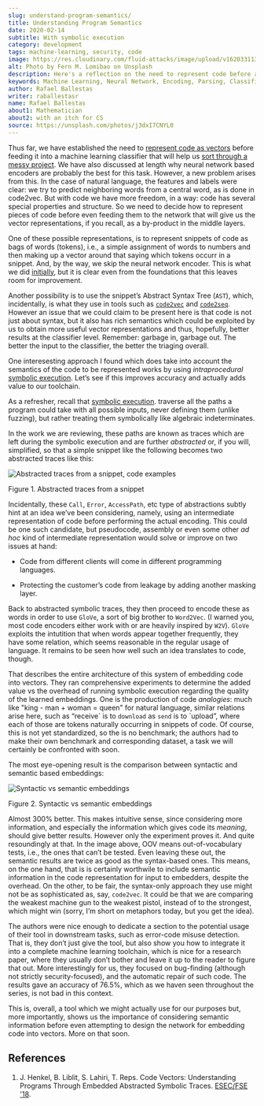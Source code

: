 ```yaml
---
slug: understand-program-semantics/
title: Understanding Program Semantics
date: 2020-02-14
subtitle: With symbolic execution
category: development
tags: machine-learning, security, code
image: https://res.cloudinary.com/fluid-attacks/image/upload/v1620331136/blog/understand-program-semantics/cover_pb9jml.webp
alt: Photo by Fern M. Lomibao on Unsplash
description: Here's a reflection on the need to represent code before actually feeding it into neural network based encoders, such as code2vec, word2vec, and code2seq.
keywords: Machine Learning, Neural Network, Encoding, Parsing, Classifier, Vulnerability, Ethical Hacking, Pentesting
author: Rafael Ballestas
writer: raballestasr
name: Rafael Ballestas
about1: Mathematician
about2: with an itch for CS
source: https://unsplash.com/photos/j3dxI7CNYL0
---
```


Thus far, we have established the need to [represent code as
vectors](../vector-language/) before feeding it into a machine learning
classifier that will help us [sort through a messy
project](../triage-hacker/). We have also discussed at length why neural
network based encoders are probably the best for this task. However, a
new problem arises from this. In the case of natural language, the
features and labels were clear: we try to predict neighboring words from
a central word, as is done in code2vec. But with code we have more
freedom, in a way: code has several special properties and structure. So
we need to decide how to represent pieces of code before even feeding
them to the network that will give us the vector representations, if you
recall, as a by-product in the middle layers.

One of these possible representations, is to represent snippets of code
as bags of words (tokens), i.e., a simple assignment of words to numbers
and then making up a vector around that saying which tokens occurr in a
snippet. And, by the way, we skip the neural network encoder. This is
what we did [initially](../vulnerability-classifier/), but it is clear
even from the foundations that this leaves room for improvement.

Another possibility is to use the snippet’s Abstract Syntax Tree
(`AST`), which, incidentally, is what they use in tools such as
[`code2vec`](../embed-code-vector/) and
[`code2seq`](../code-translate/). However an issue that we could claim
to be present here is that code is not just about syntax, but it also
has rich semantics which could be exploited by us to obtain more useful
vector representations and thus, hopefully, better results at the
classifier level. Remember: garbage in, garbage out. The better the
input to the classifier, the better the triaging overall.

One interesesting approach I found which does take into account the
semantics of the code to be represented works by using *intraprocedural*
[symbolic execution](../symbolic-execution-mortals). Let’s see if this
improves accuracy and actually adds value to our toolchain.

As a refresher, recall that [symbolic
execution](../symbolic-execution-mortals). traverse all the paths a
program could take with all possible inputs, never defining them (unlike
fuzzing), but rather treating them symbolically like algebraic
indeterminates.

In the work we are reviewing, these paths are known as traces which are
left during the symbolic execution and are further *abstracted* or, if
you will, simplified, so that a simple snippet like the following
becomes two abstracted traces like this:

<div class="imgblock">

![Abstracted traces from a snippet, code examples](https://res.cloudinary.com/fluid-attacks/image/upload/v1620331136/blog/understand-program-semantics/abstracted-traces_adwalc.webp)

<div class="title">

Figure 1. Abstracted traces from a snippet

</div>

</div>

Incidentally, these `Call`, `Error`, `AccessPath`, etc type of
abstractions subtly hint at an idea we’ve been considering, namely,
using an intermediate representation of code before performing the
actual encoding. This could be one such candidate, but pseudocode,
assembly or even some other *ad hoc* kind of intermediate representation
would solve or improve on two issues at hand:

- Code from different clients will come in different programming
  languages.

- Protecting the customer’s code from leakage by adding another
  masking layer.

Back to abstracted symbolic traces, they then proceed to encode these as
words in order to use `GloVe`, a sort of big brother to `Word2Vec`. (I
warned you, most code encoders either work with or are heavily inspired
by `W2V`). `GloVe` exploits the intutition that when words appear
together frequently, they have some relation, which seems reasonable in
the regular usage of language. It remains to be seen how well such an
idea translates to code, though.

That describes the entire architecture of this system of embedding code
into vectors. They ran comprehensive experiments to determine the added
value vs the overhead of running symbolic execution regarding the
quality of the learned embeddings. One is the production of code
*analogies*: much like "king - man + woman = queen" for natural
language, similar relations arise here, such as “receive\` is to
`download` as `send` is to \`upload”, where each of those are tokens
naturally occurring in snippets of code. Of course, this is not yet
standardized, so the is no benchmark; the authors had to make their own
benchmark and corresponding dataset, a task we will certainly be
confronted with soon.

The most eye-opening result is the comparison between syntactic and
semantic based embeddings:

<div class="imgblock">

![Syntactic vs semantic embeddings](https://res.cloudinary.com/fluid-attacks/image/upload/v1620331135/blog/understand-program-semantics/syntactic-vs-semantic_y3j5an.webp)

<div class="title">

Figure 2. Syntactic vs semantic embeddings

</div>

</div>

Almost 300% better. This makes intuitive sense, since considering more
information, and especially the information which gives code its
*meaning*, should give better results. However only the experiment
proves it. And quite resoundingly at that. In the image above, OOV means
out-of-vocabulary tests, i.e., the ones that can’t be tested. Even
leaving these out, the semantic results are twice as good as the
syntax-based ones. This means, on the one hand, that is is certainly
worthwile to include semantic information in the code representation for
input to embedders, despite the overhead. On the other, to be fair, the
syntax-only approach they use might not be as sophisticated as, say,
`code2vec`. It could be that we are comparing the weakest machine gun to
the weakest pistol, instead of to the strongest, which might win (sorry,
I’m short on metaphors today, but you get the idea).

The authors were nice enough to dedicate a section to the potential
usage of their tool in downstream tasks, such as error-code misuse
detection. That is, they don’t just give the tool, but also show you how
to integrate it into a complete machine learning toolchain, which is
nice for a research paper, where they usually don’t bother and leave it
up to the reader to figure that out. More interestingly for us, they
focused on bug-finding (although not strictly security-focused), and the
automatic repair of such code. The results gave an accuracy of 76.5%,
which as we haven seen throughout the series, is not bad in this
context.

This is, overall, a tool which we might actually use for our purposes
but, more importantly, shows us the importance of considering semantic
information before even attempting to design the network for embedding
code into vectors. More on that soon.

## References

1. J. Henkel, B. Liblit, S. Lahiri, T. Reps. Code Vectors:
    Understanding Programs Through Embedded Abstracted Symbolic Traces.
    [ESEC/FSE '18](https://arxiv.org/pdf/1803.06686.pdf).
